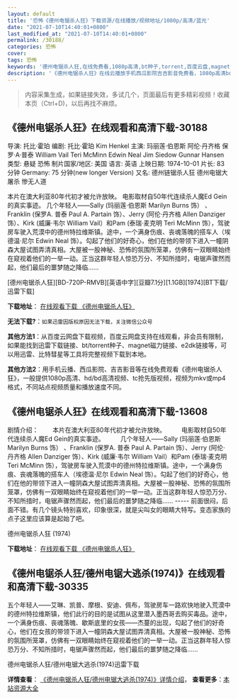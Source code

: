 ```yaml
---
layout: default
title: '恐怖《德州电锯杀人狂》下载资源/在线播放/视频地址/1080p/高清/蓝光'
date: "2021-07-10T14:40:01+0800"
last_modified_at: "2021-07-10T14:40:01+0800"
permalink: /30188/
categories: 恐怖
cover:
tags: 恐怖
keywords: '德州电锯杀人狂,在线免费看,1080p高清,bt种子,torrent,百度云盘,magnet,磁力链,迅雷下载资源'
description: '《德州电锯杀人狂》在线云播放手机西瓜影院吉吉影音免费看，1080p高清bd/hd未删减完整版和tc抢先枪版，mkv/mp4格式，附带bt/torrent种子、magnet/磁力链、百度云盘、网盘资源迅雷下载链接'
---
```


>内容采集生成，如果链接失效，多试几个，页面最后有更多精彩视频！收藏本页（Ctrl+D)，以后再找不麻烦。


## 《德州电锯杀人狂》在线观看和高清下载-30188

导演: 托比·霍珀 编剧: 托比·霍珀 Kim Henkel 主演: 玛丽莲·伯恩斯 阿伦·丹齐格 保罗·A·普泰 William Vail Teri McMinn Edwin Neal Jim Siedow Gunnar Hansen 类型: 悬疑 恐怖 制片国家/地区: 美国 语言: 英语 上映日期: 1974-10-01 片长: 83 分钟 Germany: 75 分钟(new longer Version) 又名: 德州链锯杀人狂 德州电锯大屠杀 惨无人道

本片在澳大利亚80年代初才被允许放映。 电影取材自50年代连续杀人魔Ed Gein的真实事迹。 几个年轻人——Sally (玛丽莲·伯恩斯 Marilyn Burns 饰） 、Franklin (保罗A. 普泰 Paul A. Partain 饰）、Jerry (阿伦·丹齐格 Allen Danziger 饰）、Kirk (威廉·韦尔 William Vail）和Pam (泰瑞·麦克明 Teri McMinn 饰），驾驶房车驶入荒漠中的德州特拉维斯镇。途中，一个满身伤痕、丧魂落魄的搭车人（埃德温·尼尔 Edwin Neal 饰）。勾起了他们的好奇心，他们在他的带领下进入一幢阴森大屋试图弄清真相。大屋被一股神秘、恐怖的氛围所笼罩，仿佛有一双眼睛始终在窥视着他们的一举一动。正当这群年轻人惊恐万分、不知所措时，电锯声骤然而起，他们最后的噩梦随之降临……


[德州电锯杀人狂][BD-720P-RMVB][英语中字][豆瓣7.1分][1.1GB][1974][BT下载/迅雷下载]

**下载地址**： [在线观看下载 《德州电锯杀人狂》](https://www.btdx8.com/torrent/the_texas_chainsaw_massacre_1974.html) 


**无法下载?**：`如果迅雷因版权原因无法下载，关注微信公众号 `

**其他方法1**：从百度云网盘下载视频，百度云网盘支持在线观看，非会员有限制，如果能找到迅雷下载链接、bt/torrent种子、magnet磁力链接、e2dk链接等，可以用迅雷、比特彗星等工具将完整视频下载到本地。

**其他方法2**：用手机云播、西瓜影院、吉吉影音等在线免费观看《德州电锯杀人狂》，一般提供1080p高清、hd/bd高清视频、tc抢先版视频，视频为mkv或mp4格式，不同站点视频质量和播放速度不同。


## 《德州电锯杀人狂》在线观看和高清下载-13608

剧情介绍： 　　本片在澳大利亚80年代初才被允许放映。  　　电影取材自50年代连续杀人魔Ed Gein的真实事迹。  　　几个年轻人——Sally (玛丽莲·伯恩斯 Marilyn Burns 饰） 、Franklin (保罗A. 普泰 Paul A. Partain 饰）、Jerry (阿伦·丹齐格 Allen Danziger 饰）、Kirk (威廉·韦尔 William Vail）和Pam (泰瑞·麦克明 Teri McMinn 饰），驾驶房车驶入荒漠中的德州特拉维斯镇。途中，一个满身伤痕、丧魂落魄的搭车人（埃德温·尼尔 Edwin Neal 饰）。勾起了他们的好奇心，他们在他的带领下进入一幢阴森大屋试图弄清真相。大屋被一股神秘、恐怖的氛围所笼罩，仿佛有一双眼睛始终在窥视着他们的一举一动。正当这群年轻人惊恐万分、不知所措时，电锯声骤然而起，他们最后的噩梦随之降临…… ----- 前面很闷，后面不错。有几个镜头特别喜欢，印象很深，就是尖叫女的眼睛大特写。变态家族的点子这里应该算是起始了吧。


德州电锯杀人狂 (1974)

**下载地址**： [在线观看下载 《德州电锯杀人狂》](https://www.btbtdy.me/btdy/dy5690.html) 


## 《德州电锯杀人狂/德州电锯大逃杀(1974)》在线观看和高清下载-30335

五个年轻人&mdash;—艾琳、凯普、摩根、安迪、佩布，驾驶房车一路欢快地驶入荒漠中的德州特拉维斯镇，他们此行的目的是试图从这里潜入墨西哥去购买毒品。途中，一个满身伤痕、丧魂落魄、歇斯底里的女孩——杰蔓的出现，勾起了他们的好奇心，他们在女孩的带领下进入一幢阴森大屋试图弄清真相。大屋被一股神秘、恐怖的氛围所笼罩，仿佛有一双眼睛始终在窥视着他们的一举一动。正当这群年轻人惊恐万分、不知所措时，电锯声骤然而起，他们最后的噩梦随之降临……


德州电锯杀人狂/德州电锯大逃杀(1974)迅雷下载

**详情查看**： [《德州电锯杀人狂/德州电锯大逃杀(1974)》详情介绍](/movie/30335/)， **查看更多**：[本站资源大全](/movie/t/all/)

